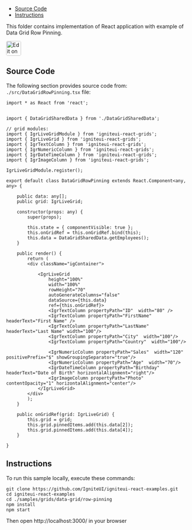<!-- NOTE: do not change this file because it will be auto re-generated from template file: -->
<!-- https://github.com/IgniteUI/igniteui-react-examples/tree/master/sample-template-files/ReadMe.md -->

<!-- ## Table of Contents -->
<!-- - [Sample Preview](#Sample-Preview) -->
- [Source Code](#Source-Code)
- [Instructions](#Instructions)

This folder contains implementation of React application with example of Data Grid Row Pinning.
<!-- in the Data Grid component -->
<!-- [Data Grid](https://infragistics.com/Reactsite/components/data-grid.html) -->

<html lang="en" xmlns="http://www.w3.org/1999/xhtml">
    <body>
        <a target="_blank" href="https://codesandbox.io/s/github/IgniteUI/igniteui-react-examples/tree/master/samples/grids/data-grid/row-pinning?fontsize=14&hidenavigation=1&theme=dark&view=preview&file=/src/DataGridRowPinning.tsx" rel="noopener noreferrer">
            <img height="40px" style="border-radius: 0.25rem" alt="Edit on CodeSandbox" src="https://static.infragistics.com/xplatform/images/sandbox/code.png"/>
        </a>
        <!-- <a target="_blank"
href="https://codesandbox.io/s/github/IgniteUI/igniteui-react-examples/tree/master/samples/maps/geo-map/binding-csv-points?fontsize=14&hidenavigation=1&theme=dark&view=preview">
            <img alt="Edit Sample" src="https://codesandbox.io/static/img/play-codesandbox.svg"/>
        </a> -->
        <!-- <a target="_blank" style="margin-left: 0.5rem"
href="https://codesandbox.io/embed/github/IgniteUI/igniteui-react-examples/tree/master/samples/grids/data-grid/row-pinning?fontsize=14&hidenavigation=1&theme=dark&view=preview&file=/src/DataGridRowPinning.tsx">
            <img height="40px" style="border-radius: 5px" alt="View on CodeSandbox" src="https://static.infragistics.com/xplatform/images/sandbox/view.png"/>
        </a> -->
        <!-- <a target="_blank"
href="https://codesandbox.io/embed/github/IgniteUI/igniteui-react-examples/tree/master/samples/maps/geo-map/binding-csv-points?fontsize=14&hidenavigation=1&theme=dark&view=preview">
            <img alt="View on CodeSandbox" src="https://static.infragistics.com/xplatform/images/sandbox/view.png"/>
        </a>
https://codesandbox.io/embed/react-treemap-overview-rtb45
https://codesandbox.io/static/img/play-codesandbox.svg
https://codesandbox.io/embed/react-treemap-overview-rtb45?view=browser -->
    </body>
</html>

<!-- ## Sample Preview -->

<!-- <iframe
  src="https://codesandbox.io/embed/github/IgniteUI/igniteui-react-examples/tree/master/samples/grids/data-grid/row-pinning?fontsize=14&hidenavigation=1&theme=dark&view=preview&file=/src/DataGridRowPinning.tsx"
  style="width:100%; height:400px; border:0; border-radius: 4px; overflow:hidden;"
  allow="accelerometer; ambient-light-sensor; camera; encrypted-media; geolocation; gyroscope; hid; microphone; midi; payment; usb; vr"
  sandbox="allow-forms allow-modals allow-popups allow-presentation allow-same-origin allow-scripts"
></iframe> -->

## Source Code

The following section provides source code from:
`./src/DataGridRowPinning.tsx` file:

```tsx
import * as React from 'react';


import { DataGridSharedData } from './DataGridSharedData';

// grid modules:
import { IgrLiveGridModule } from 'igniteui-react-grids';
import { IgrLiveGrid } from 'igniteui-react-grids';
import { IgrTextColumn } from 'igniteui-react-grids';
import { IgrNumericColumn } from 'igniteui-react-grids';
import { IgrDateTimeColumn } from 'igniteui-react-grids';
import { IgrImageColumn } from 'igniteui-react-grids';

IgrLiveGridModule.register();

export default class DataGridRowPinning extends React.Component<any, any> {

    public data: any[];
    public grid: IgrLiveGrid;

    constructor(props: any) {
        super(props);

        this.state = { componentVisible: true };
        this.onGridRef = this.onGridRef.bind(this);
        this.data = DataGridSharedData.getEmployees();
    }

    public render() {
        return (
        <div className="igContainer">

            <IgrLiveGrid
                height="100%"
                width="100%"
                rowHeight="70"
                autoGenerateColumns="false"
                dataSource={this.data}
                ref={this.onGridRef}>
                <IgrTextColumn propertyPath="ID"  width="80" />
                <IgrTextColumn propertyPath="FirstName" headerText="First Name" />
                <IgrTextColumn propertyPath="LastName" headerText="Last Name" width="100"/>
                <IgrTextColumn propertyPath="City"  width="100"/>
                <IgrTextColumn propertyPath="Country"  width="100"/>

                <IgrNumericColumn propertyPath="Sales"  width="120" positivePrefix="$" showGroupingSeparator="true"/>
                <IgrNumericColumn propertyPath="Age"  width="70"/>
                <IgrDateTimeColumn propertyPath="Birthday" headerText="Date of Birth" horizontalAlignment="right"/>
                <IgrImageColumn propertyPath="Photo" contentOpacity="1" horizontalAlignment="center"/>
            </IgrLiveGrid>
        </div>
        );
    }

    public onGridRef(grid: IgrLiveGrid) {
        this.grid = grid;
        this.grid.pinnedItems.add(this.data[2]);
        this.grid.pinnedItems.add(this.data[4]);
    }

}
```

## Instructions
To run this sample locally, execute these commands:

```
git clone https://github.com/IgniteUI/igniteui-react-examples.git
cd igniteui-react-examples
cd ./samples/grids/data-grid/row-pinning
npm install
npm start

```

Then open http://localhost:3000/ in your browser

